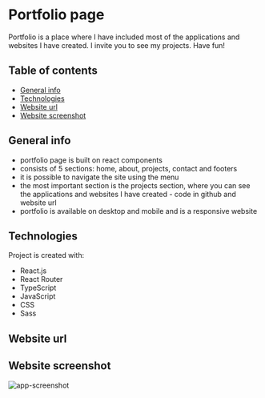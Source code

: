 # Portfolio page

Portfolio is a place where I have included most of the applications and websites I have created. I invite you to see my projects. Have fun!

## Table of contents

- [General info](#general-info)
- [Technologies](#technologies)
- [Website url](#website-url)
- [Website screenshot](#website-screenshots)

## General info

- portfolio page is built on react components
- consists of 5 sections: home, about, projects, contact and footers
- it is possible to navigate the site using the menu
- the most important section is the projects section, where you can see the applications and websites I have created - code in github and website url
- portfolio is available on desktop and mobile and is a responsive website

## Technologies

Project is created with:

- React.js
- React Router
- TypeScript
- JavaScript
- CSS
- Sass

## Website url


## Website screenshot

<img src="./public/images/app_screen.png" alt="app-screenshot">